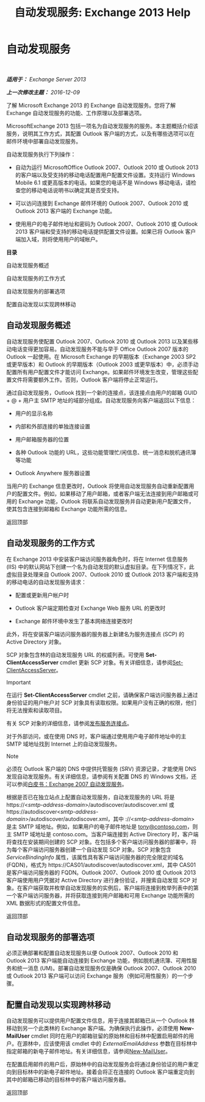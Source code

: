 ﻿---
title: '自动发现服务: Exchange 2013 Help'
TOCTitle: 自动发现服务
ms:assetid: b03c0f21-cbc2-4be8-ad03-73a7dac16ffc
ms:mtpsurl: https://technet.microsoft.com/zh-cn/library/Bb124251(v=EXCHG.150)
ms:contentKeyID: 50556643
ms.date: 01/11/2018
mtps_version: v=EXCHG.150
ms.translationtype: HT
---

# 自动发现服务

 

_**适用于：** Exchange Server 2013_

_**上一次修改主题：** 2016-12-09_

了解 Microsoft Exchange 2013 的 Exchange 自动发现服务。您将了解 Exchange 自动发现服务的功能、工作原理以及部署选项。

MicrosoftExchange 2013 包括一项名为自动发现服务的服务。本主题概括介绍该服务，说明其工作方式，其配置 Outlook 客户端的方式，以及有哪些选项可以在邮件环境中部署自动发现服务。

自动发现服务执行下列操作：

  - 自动为运行 MicrosoftOffice Outlook 2007、Outlook 2010 或 Outlook 2013 的客户端以及受支持的移动电话配置用户配置文件设置。支持运行 Windows Mobile 6.1 或更高版本的电话。如果您的电话不是 Windows 移动电话，请检查您的移动电话说明书以确定其是否受支持。

  - 可以访问连接到 Exchange 邮件环境的 Outlook 2007、Outlook 2010 或 Outlook 2013 客户端的 Exchange 功能。

  - 使用用户的电子邮件地址和密码为 Outlook 2007、Outlook 2010 或 Outlook 2013 客户端和受支持的移动电话提供配置文件设置。如果已将 Outlook 客户端加入域，则将使用用户的域帐户。

**目录**

自动发现服务概述

自动发现服务的工作方式

自动发现服务的部署选项

配置自动发现以实现跨林移动

## 自动发现服务概述

自动发现服务使配置 Outlook 2007、Outlook 2010 或 Outlook 2013 以及某些移动电话变得更加容易。自动发现服务不能与早于 Office Outlook 2007 版本的 Outlook 一起使用。在 Microsoft Exchange 的早期版本（Exchange 2003 SP2 或更早版本）和 Outlook 的早期版本（Outlook 2003 或更早版本）中，必须手动配置所有用户配置文件才能访问 Exchange。如果邮件环境发生改变，管理这些配置文件将需要额外工作。否则，Outlook 客户端将停止正常运行。

通过自动发现服务，Outlook 找到一个新的连接点，该连接点由用户的邮箱 GUID + @ + 用户主 SMTP 地址的域部分组成。自动发现服务向客户端返回以下信息：

  - 用户的显示名称

  - 内部和外部连接的单独连接设置

  - 用户邮箱服务器的位置

  - 各种 Outlook 功能的 URL，这些功能管理忙/闲信息、统一消息和脱机通讯簿等功能

  - Outlook Anywhere 服务器设置

当用户的 Exchange 信息更改时，Outlook 将使用自动发现服务自动重新配置用户的配置文件。例如，如果移动了用户邮箱，或者客户端无法连接到用户邮箱或可用的 Exchange 功能，Outlook 将联系自动发现服务并自动更新用户配置文件，使其包含连接到邮箱和 Exchange 功能所需的信息。

返回顶部

## 自动发现服务的工作方式

在 Exchange 2013 中安装客户端访问服务器角色时，将在 Internet 信息服务 (IIS) 中的默认网站下创建一个名为自动发现的默认虚拟目录。在下列情况下，此虚拟目录处理来自 Outlook 2007、Outlook 2010 或 Outlook 2013 客户端和支持的移动电话的自动发现服务请求：

  - 配置或更新用户帐户时

  - Outlook 客户端定期检查对 Exchange Web 服务 URL 的更改时

  - Exchange 邮件环境中发生了基本网络连接更改时

此外，将在安装客户端访问服务器的服务器上新建名为服务连接点 (SCP) 的 Active Directory 对象。

SCP 对象包含林的自动发现服务 URL 的权威列表。可使用 **Set-ClientAccessServer** cmdlet 更新 SCP 对象。有关详细信息，请参阅[Set-ClientAccessServer](https://technet.microsoft.com/zh-cn/library/bb125157\(v=exchg.150\))。

> [!important]
> 在运行 <strong>Set-ClientAccessServer</strong> cmdlet 之前，请确保客户端访问服务器上通过身份验证的用户帐户对 SCP 对象具有读取权限。如果用户没有正确的权限，他们将无法搜索和读取项目。


有关 SCP 对象的详细信息，请参阅[发布服务连接点](https://go.microsoft.com/fwlink/p/?linkid=72744)。

对于外部访问，或在使用 DNS 时，客户端通过使用用户电子邮件地址中的主 SMTP 域地址找到 Internet 上的自动发现服务。

> [!NOTE]
> 必须在 Outlook 客户端的 DNS 中提供托管服务 (SRV) 资源记录，才能使用 DNS 发现自动发现服务。有关详细信息，请参阅有关配置 DNS 的 Windows 文档，还可以参阅<a href="https://go.microsoft.com/fwlink/p/?linkid=85214">白皮书：Exchange 2007 自动发现服务</a>。


根据是否已在独立站点上配置自动发现服务，自动发现服务的 URL 将是 https://\<*smtp-address-domain*\>/autodiscover/autodiscover.xml 或 https://autodiscover\<*smtp-address-domain*\>/autodiscover/autodiscover.xml，其中 ://\<*smtp-address-domain*\> 是主 SMTP 域地址。例如，如果用户的电子邮件地址是 tony@contoso.com，则主 SMTP 域地址是 contoso.com。当客户端连接到 Active Directory 时，客户端将查找在安装期间创建的 SCP 对象。在包括多个客户端访问服务器的部署中，将为每个客户端访问服务器创建一个自动发现 SCP 对象。SCP 对象包含 *ServiceBindingInfo* 属性，该属性具有客户端访问服务器的完全限定的域名 (FQDN)，格式为 https://CAS01/autodiscover/autodiscover.xml，其中 CAS01 是客户端访问服务器的 FQDN。Outlook 2007、Outlook 2010 或 Outlook 2013 客户端使用用户凭据对 Active Directory 进行身份验证，并搜索自动发现 SCP 对象。在客户端获取并枚举自动发现服务的实例后，客户端将连接到枚举列表中的第一个客户端访问服务器，并将获取连接到用户邮箱和可用 Exchange 功能所需的 XML 数据形式的配置文件信息。

返回顶部

## 自动发现服务的部署选项

必须正确部署和配置自动发现服务以便 Outlook 2007、Outlook 2010 和 Outlook 2013 客户端能自动连接到 Exchange 功能，例如脱机通讯簿、可用性服务和统一消息 (UM)。部署自动发现服务仅是确保 Outlook 2007、Outlook 2010 或 Outlook 2013 客户端可以访问 Exchange 服务（例如可用性服务）的一个步骤。

## 配置自动发现以实现跨林移动

自动发现服务可以提供用户配置文件信息，用于连接其邮箱已从一个 Outlook 林移动到另一个此类林的 Exchange 客户端。为确保执行此操作，必须使用 **New-MailUser** cmdlet 同时在用户的邮箱驻留的原始林和目标林中配置启用邮件的用户。在源林中，应该使用该 cmdlet 中的 *ExternalEmailAddress* 参数在目标林中指定邮箱的新电子邮件地址。有关详细信息，请参阅[New-MailUser](https://technet.microsoft.com/zh-cn/library/aa996335\(v=exchg.150\))。

在配置启用邮件的用户后，原始林中的自动发现服务会将通过身份验证的用户重定向到目标林中的新电子邮件地址。接着会将正在连接的 Outlook 客户端重定向到其中的邮箱已移动的目标林中的客户端访问服务器。

返回顶部

